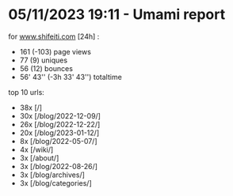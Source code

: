 # 05/11/2023 19:11 - Umami report
for www.shifeiti.com [24h] :

 - 161 (-103) page views
 - 77 (9) uniques
 - 56 (12) bounces
 - 56' 43'' (-3h 33' 43'') totaltime


top 10 urls:
 - 38x [/]
 - 30x [/blog/2022-12-09/]
 - 26x [/blog/2022-12-22/]
 - 20x [/blog/2023-01-12/]
 - 8x [/blog/2022-05-07/]
 - 4x [/wiki/]
 - 3x [/about/]
 - 3x [/blog/2022-08-26/]
 - 3x [/blog/archives/]
 - 3x [/blog/categories/]


